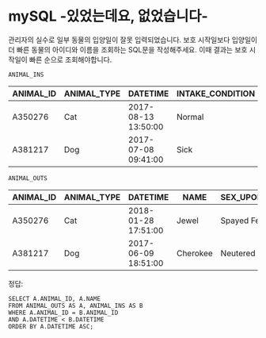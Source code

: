 # mySQL -있었는데요, 없었습니다-

관리자의 실수로 일부 동물의 입양일이 잘못 입력되었습니다. 보호 시작일보다 입양일이 더 빠른 동물의 아이디와 이름을 조회하는 SQL문을 작성해주세요. 이때 결과는 보호 시작일이 빠른 순으로 조회해야합니다.

```
ANIMAL_INS
```

| ANIMAL_ID | ANIMAL_TYPE | DATETIME            | INTAKE_CONDITION | NAME     | SEX_UPON_INTAKE |
| --------- | ----------- | ------------------- | ---------------- | -------- | --------------- |
| A350276   | Cat         | 2017-08-13 13:50:00 | Normal           | Jewel    | Spayed Female   |
| A381217   | Dog         | 2017-07-08 09:41:00 | Sick             | Cherokee | Neutered Male   |

```
ANIMAL_OUTS
```

| ANIMAL_ID | ANIMAL_TYPE | DATETIME            | NAME     | SEX_UPON_OUTCOME |
| --------- | ----------- | ------------------- | -------- | ---------------- |
| A350276   | Cat         | 2018-01-28 17:51:00 | Jewel    | Spayed Female    |
| A381217   | Dog         | 2017-06-09 18:51:00 | Cherokee | Neutered Male    |



정답: 

~~~ mysql
SELECT A.ANIMAL_ID, A.NAME
FROM ANIMAL_OUTS AS A, ANIMAL_INS AS B 
WHERE A.ANIMAL_ID = B.ANIMAL_ID
AND A.DATETIME < B.DATETIME
ORDER BY A.DATETIME ASC;
~~~



